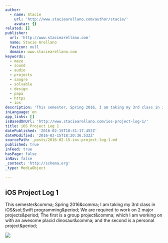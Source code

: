 ```yaml
---
author:
  - name: Stacie
    url: 'http://www.staciearellano.com/author/stacie/'
    avatar: {}
related: []
publisher:
  url: 'http://www.staciearellano.com'
  name: Stacie Arellano
  favicon: null
  domain: www.staciearellano.com
keywords:
  - maze
  - sound
  - audio
  - projects
  - sangre
  - solvable
  - design
  - papa
  - https
  - ios
description: 'This semester, Spring 2016, I am taking my 3rd class in iOS/Swift programming. We are required to work on 2 major projects. The first is a group project, which I am working on with an awesome placid dinosaur, and the second is a personal project.'
inLanguage: en
app_links: []
isBasedOnUrl: 'http://www.staciearellano.com/ios-project-log-1/'
title: iOS Project Log 1
datePublished: '2016-02-15T18:31:17.452Z'
dateModified: '2016-02-15T18:20:36.532Z'
sourcePath: _posts/2016-02-15-ios-project-log-1.md
published: true
inFeed: true
hasPage: false
inNav: false
_context: 'http://schema.org'
_type: MediaObject

---
```

<article style=""><h1>iOS Project Log 1</h1><p>This semester&amp;comma; Spring 2016&amp;comma; I am taking my 3rd class in iOS&amp;sol;Swift programming&amp;period; We are required to work on 2 major projects&amp;period; The first is a group project&amp;comma; which I am working on with an awesome placid dinosaur&amp;comma; and the second is a personal project&amp;period;</p><img src="http://www.staciearellano.com/wp-content/uploads/2015/09/Death_to_stock_photography_weekend_work-8-of-10.jpg" /></article>